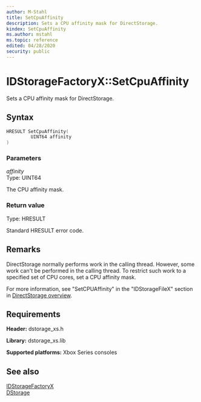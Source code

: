 ```yaml
---
author: M-Stahl
title: SetCpuAffinity
description: Sets a CPU affinity mask for DirectStorage.
kindex: SetCpuAffinity
ms.author: mstahl
ms.topic: reference
edited: 04/28/2020
security: public
---
```


# IDStorageFactoryX::SetCpuAffinity  

Sets a CPU affinity mask for DirectStorage. 

## Syntax  
  
```cpp
HRESULT SetCpuAffinity(  
         UINT64 affinity  
)  
```  
  
### Parameters  
  
*affinity*  
Type: UINT64  
  
The CPU affinity mask.    
  
### Return value  
Type: HRESULT
  
Standard HRESULT error code.
  
## Remarks

DirectStorage normally performs work in the calling thread. However, some work can't be performed in the calling thread. To restrict such work to a specified set of CPU cores, set a CPU affinity mask. 

For more information, see "SetCPUAffinity" in the "IDStorageFileX" section in [DirectStorage overview](../../../../../../system/overviews/directstorage/directstorage-overview.md). 
  
## Requirements  
  
**Header:** dstorage_xs.h  
  
**Library:** dstorage_xs.lib  
  
**Supported platforms:** Xbox Series consoles  
  
## See also  
[IDStorageFactoryX](../idstoragefactoryx.md)  
[DStorage](../../../dstorage_members.md)  
  